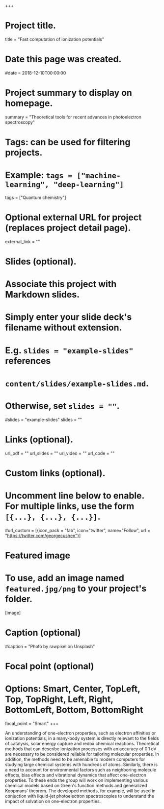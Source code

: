 +++
# Project title.
title = "Fast computation of ionization potentials"

# Date this page was created.
#date = 2018-12-10T00:00:00

# Project summary to display on homepage.
summary = "Theoretical tools for recent advances in photoelectron spectroscopy"

# Tags: can be used for filtering projects.
# Example: `tags = ["machine-learning", "deep-learning"]`
tags = ["Quantum chemistry"]

# Optional external URL for project (replaces project detail page).
external_link = ""

# Slides (optional).
#   Associate this project with Markdown slides.
#   Simply enter your slide deck's filename without extension.
#   E.g. `slides = "example-slides"` references 
#   `content/slides/example-slides.md`.
#   Otherwise, set `slides = ""`.
#slides = "example-slides"
slides = ""

# Links (optional).
url_pdf = ""
url_slides = ""
url_video = ""
url_code = ""

# Custom links (optional).
#   Uncomment line below to enable. For multiple links, use the form `[{...}, {...}, {...}]`.
#url_custom = [{icon_pack = "fab", icon="twitter", name="Follow", url = "https://twitter.com/georgecushen"}]

# Featured image
# To use, add an image named `featured.jpg/png` to your project's folder. 
[image]
  # Caption (optional)
  #caption = "Photo by rawpixel on Unsplash"
  
  # Focal point (optional)
  # Options: Smart, Center, TopLeft, Top, TopRight, Left, Right, BottomLeft, Bottom, BottomRight
  focal_point = "Smart"
+++

An understanding of one-electron properties, such as electron affinities or ionization potentials, in a many-body system is directly relevant to the fields of catalysis, solar energy capture and redox chemical reactions. Theoretical methods that can describe ionization processes with an accuracy of 0.1 eV are necessary to be considered reliable for tailoring molecular properties. In addition, the methods need to be amenable to modern computers for studying large chemical systems with hundreds of atoms. Similarly, there is a need to account for environmental factors such as neighboring molecule effects, bias effects and vibrational dynamics that affect one-electron properties. To these ends the group will work on implementing various chemical models based on Green's function methods and generalized Koopmans' theorem. The developed methods, for example, will be used in conjuction with liquid-jet photoelectron spectroscopies to understand the impact of solvation on one-electron properties.        
